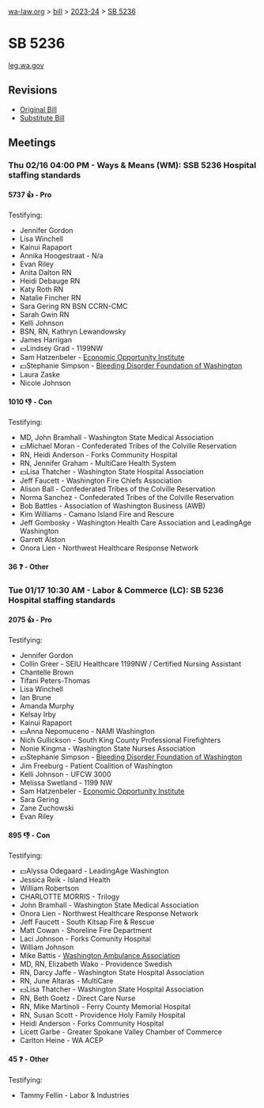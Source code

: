 [wa-law.org](/) > [bill](/bill/) > [2023-24](/bill/2023-24/) > [SB 5236](/bill/2023-24/sb/5236/)

# SB 5236
[leg.wa.gov](https://app.leg.wa.gov/billsummary?BillNumber=5236&Year=2023&Initiative=false)

## Revisions
* [Original Bill](1/)
* [Substitute Bill](S/)

## Meetings
### Thu 02/16 04:00 PM - Ways & Means (WM): SSB 5236 Hospital staffing standards
#### 5737 👍 - Pro
Testifying:
* Jennifer Gordon
* Lisa Winchell
* Kainui Rapaport
* Annika Hoogestraat - N/a
* Evan Riley
* Anita Dalton RN
* Heidi Debauge RN
* Katy Roth RN
* Natalie Fincher RN
* Sara Gering RN BSN CCRN-CMC
* Sarah Gwin RN
* Kelli Johnson
* BSN, RN, Kathryn Lewandowsky
* James Harrigan
* 💵Lindsey Grad - 1199NW
* Sam Hatzenbeler - [Economic Opportunity Institute](/org/economic_opportunity_institute/)
* 💵Stephanie Simpson - [Bleeding Disorder Foundation of Washington](/org/bleeding_disorder_foundation_of_washington/)
* Laura Zaske
* Nicole Johnson

#### 1010 👎 - Con
Testifying:
* MD, John Bramhall - Washington State Medical Association
* 💵Michael Moran - Confederated Tribes of the Colville Reservation
* RN, Heidi Anderson - Forks Community Hospital
* RN, Jennifer Graham - MultiCare Health System
* 💵Lisa Thatcher - Washington State Hospital Association
* Jeff Faucett - Washington Fire Chiefs Association
* Alison Ball - Confederated Tribes of the Colville Reservation
* Norma Sanchez - Confederated Tribes of the Colville Reservation
* Bob Battles - Association of Washington Business (AWB)
* Kim Williams - Camano Island Fire and Rescure
* Jeff Gombosky - Washington Health Care Association and LeadingAge Washington
* Garrett Alston
* Onora Lien - Northwest Healthcare Response Network

#### 36 ❓ - Other

### Tue 01/17 10:30 AM - Labor & Commerce (LC): SB 5236 Hospital staffing standards
#### 2075 👍 - Pro
Testifying:
* Jennifer Gordon
* Collin Greer - SEIU Healthcare 1199NW / Certified Nursing Assistant
* Chantelle Brown
* Tifani Peters-Thomas
* Lisa Winchell
* Ian Brune
* Amanda Murphy
* Kelsay Irby
* Kainui Rapaport
* 💵Anna Nepomuceno - NAMI Washington
* Nich Gullickson - South King County Professional Firefighters
* Nonie Kingma - Washington State Nurses Association
* 💵Stephanie Simpson - [Bleeding Disorder Foundation of Washington](/org/bleeding_disorder_foundation_of_washington/)
* Jim Freeburg - Patient Coalition of Washington
* Kelli Johnson - UFCW 3000
* Melissa Swetland - 1199 NW
* Sam Hatzenbeler - [Economic Opportunity Institute](/org/economic_opportunity_institute/)
* Sara Gering
* Zane Zuchowski
* Evan Riley

#### 895 👎 - Con
Testifying:
* 💵Alyssa Odegaard - LeadingAge Washington
* Jessica Reik - Island Health
* William Robertson
* CHARLOTTE MORRIS - Trilogy
* John Bramhall - Washington State Medical Association
* Onora Lien - Northwest Healthcare Response Network
* Jeff Faucett - South Kitsap Fire & Rescue
* Matt Cowan - Shoreline Fire Department
* Laci Johnson - Forks Comunity Hospital
* William Johnson
* Mike Battis - [Washington Ambulance Association](/org/washington_ambulance_association/)
* MD, RN, Elizabeth Wako - Providence Swedish
* RN, Darcy Jaffe - Washington State Hospital Association
* RN, June Altaras - MultiCare
* 💵Lisa Thatcher - Washington State Hospital Association
* RN, Beth Goetz - Direct Care Nurse
* RN, Mike Martinoli - Ferry County Memorial Hospital
* RN, Susan Scott - Providence Holy Family Hospital
* Heidi Anderson - Forks Community Hospital
* Licett Garbe - Greater Spokane Valley Chamber of Commerce
* Carlton Heine - WA ACEP

#### 45 ❓ - Other
Testifying:
* Tammy Fellin - Labor & Industries
